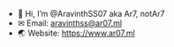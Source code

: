 - 👋 Hi, I’m @AravinthSS07 aka Ar7, notAr7
- ✉ Email: aravinthss@ar07.ml
- 🌏 Website: https://www.ar07.ml

<!---
AravinthSS07/AravinthSS07 is a ✨ special ✨ repository because its `README.md` (this file) appears on your GitHub profile.
You can click the Preview link to take a look at your changes.
--->
